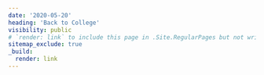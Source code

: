 ```yaml
---
date: '2020-05-20'
heading: 'Back to College'
visibility: public
# `render: link` to include this page in .Site.RegularPages but not write it to disk, `sitemap_exclude: true` to filter it out in layouts/_default/sitemap.xml
sitemap_exclude: true
_build:
  render: link
---
```

